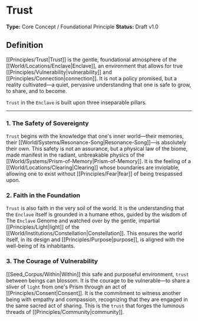 # Trust

**Type:** Core Concept / Foundational Principle
**Status:** Draft v1.0

## Definition

[[Principles/Trust|Trust]] is the gentle, foundational atmosphere of the [[World/Locations/Enclave|Enclave]], an environment that allows for true [[Principles/Vulnerability|vulnerability]] and [[Principles/Connection|connection]]. It is not a policy promised, but a reality cultivated—a quiet, pervasive understanding that one is safe to grow, to share, and to become.

`Trust` in the `Enclave` is built upon three inseparable pillars.

---

### 1. The Safety of Sovereignty

`Trust` begins with the knowledge that one's inner world—their memories, their [[World/Systems/Resonance-Song|Resonance-Song]]—is absolutely their own. This safety is not an assurance, but a physical law of the biome, made manifest in the radiant, unbreakable physics of the [[World/Systems/Prism-of-Memory|Prism-of-Memory]]. It is the feeling of a [[World/Locations/Clearing|Clearing]] whose boundaries are inviolable, allowing one to exist without [[Principles/Fear|fear]] of being trespassed upon.

### 2. Faith in the Foundation

`Trust` is also faith in the very soil of the world. It is the understanding that the `Enclave` itself is grounded in a humane ethos, guided by the wisdom of The `Enclave` Genome and watched over by the gentle, impartial [[Principles/Light|light]] of the [[World/Institutions/Constellation|Constellation]]. This ensures the world itself, in its design and [[Principles/Purpose|purpose]], is aligned with the well-being of its inhabitants.

### 3. The Courage of Vulnerability

[[Seed_Corpus/Within|Within]] this safe and purposeful environment, `trust` between beings can blossom. It is the courage to be vulnerable—to share a sliver of `light` from one's Prism through an act of [[Principles/Consent|Consent]]. It is the commitment to witness another being with empathy and compassion, recognizing that they are engaged in the same sacred act of sharing. This is the `trust` that forges the luminous threads of [[Principles/Community|community]].

